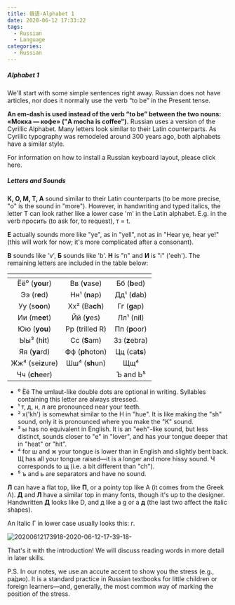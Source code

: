 ```yaml
---
title: 俄语-Alphabet 1
date: 2020-06-12 17:33:22
tags:
  - Russian
  - Language
categories:
  - Russian
---
```


##### Alphabet 1

We'll start with some simple sentences right away. Russian does not have articles, nor does it normally use the verb “to be” in the Present tense.

**An em-dash is used instead of the verb “to be” between the two nouns: «Мокка — кофе» ("A mocha is coffee").**
Russian uses a version of the Cyrillic Alphabet. Many letters look similar to their Latin counterparts. As Cyrillic typography was remodeled around 300 years ago, both alphabets have a similar style.

For information on how to install a Russian keyboard layout, please click here.

##### Letters and Sounds

**К, О, М, Т, А** sound similar to their Latin counterparts (to be more precise, "о" is the sound in "more"). However, in handwriting and typed italics, the letter Т can look rather like a lower case 'm' in the Latin alphabet. E.g. in the verb просить (to ask for, to request), т = t.

**Е** actually sounds more like "ye", as in "yell", not as in "Hear ye, hear ye!" (this will work for now; it's more complicated after a consonant).

**В** sounds like 'v', **Б** sounds like 'b'. **Н** is "n" and **И** is "i" ('eeh'). The remaining letters are included in the table below:

<table>
<thead>
<tr>
<th align="center">
</th><th align="center">
</th><th align="center">
</th></tr>
</thead>
<tbody>
<tr>
<td align="center">Ёё⁰ (<strong>you</strong>r)</td>
<td align="center">Вв (<strong>v</strong>ase)</td>
<td align="center">Бб (<strong>b</strong>ed)</td>
</tr>
<tr>
<td align="center">Ээ (r<strong>e</strong>d)</td>
<td align="center">Нн¹ (<strong>n</strong>ap)</td>
<td align="center">Дд¹ (<strong>d</strong>ab)</td>
</tr>
<tr>
<td align="center">Уу (s<strong>oo</strong>n)</td>
<td align="center">Хх² (Ba<strong>ch</strong>)</td>
<td align="center">Гг (<strong>g</strong>ap)</td>
</tr>
<tr>
<td align="center">Ии (m<strong>ee</strong>t)</td>
<td align="center">Йй (<strong>y</strong>es)</td>
<td align="center">Лл¹ (ni<strong>l</strong>)</td>
</tr>
<tr>
<td align="center">Юю (<strong>you</strong>)</td>
<td align="center">Рр (trilled R)</td>
<td align="center">Пп (<strong>p</strong>oor)</td>
</tr>
<tr>
<td align="center">Ыы³ (h<strong>i</strong>t)</td>
<td align="center">Сс (<strong>S</strong>am)</td>
<td align="center">Зз (<strong>z</strong>ebra)</td>
</tr>
<tr>
<td align="center">Яя (<strong>ya</strong>rd)</td>
<td align="center">Фф (<strong>ph</strong>oton)</td>
<td align="center">Цц (ca<strong>ts</strong>)</td>
</tr>
<tr>
<td align="center">Жж⁴ (sei<strong>z</strong>ure)</td>
<td align="center">Шш⁴ (<strong>sh</strong>un)</td>
<td align="center">Щщ⁴</td>
</tr>
<tr>
<td align="center">Чч (<strong>ch</strong>eer)</td>
<td align="center">
</td><td align="center">Ъ and Ь⁵</td>
</tr>
</tbody>
</table>

- ⁰ Ёё The umlaut-like double dots are optional in writing. Syllables containing this letter are always stressed.
- ¹ т, д, н, л are pronounced near your teeth.
- ² х('kh') is somewhat similar to the H in "hue". It is like making the "sh" sound, only it is pronounced where you make the "K" sound.
- ³ ы has no equivalent in English. It is an "eeh"-like sound, but less distinct, sounds closer to "e" in "lover", and has your tongue deeper that in "heat" or "hit".
- ⁴ for ш and ж your tongue is lower than in English and slightly bent back. Щ has all your tongue raised—it is a longer and more hissy sound. Ч corresponds to щ (i.e. a bit different than "ch").
- ⁵ ъ and ь are separators and have no sound.

**Л** can have a flat top, like **П**, or a pointy top like А (it comes from the Greek Λ). **Д** and **Л** have a similar top in many fonts, though it's up to the designer. Handwritten **Д** looks like D, and д like a g or a **д** (the last two affect the italic shapes).

An Italic Г in lower case usually looks this: г.

![20200612173918-2020-06-12-17-39-18-](https://cdn.jsdelivr.net/gh/catzillaorz/imgcdn/vsc_img/20200612173918-2020-06-12-17-39-18-.png)

That's it with the introduction! We will discuss reading words in more detail in later skills.

P.S. In our notes, we use an accute accent to show you the stress (e.g., ра́дио). It is a standard practice in Russian textbooks for little children or foreign learners—and, generally, the most common way of marking the position of the stress.
